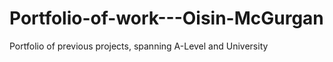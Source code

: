 # Portfolio-of-work---Oisin-McGurgan
Portfolio of previous projects, spanning A-Level and University
